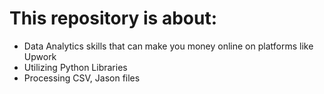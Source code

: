 # This repository is about:  <br>

- Data Analytics skills that can make you money online on platforms like Upwork     <br>
- Utilizing Python Libraries                                                        <br>
- Processing CSV, Jason files                                                       <br>
